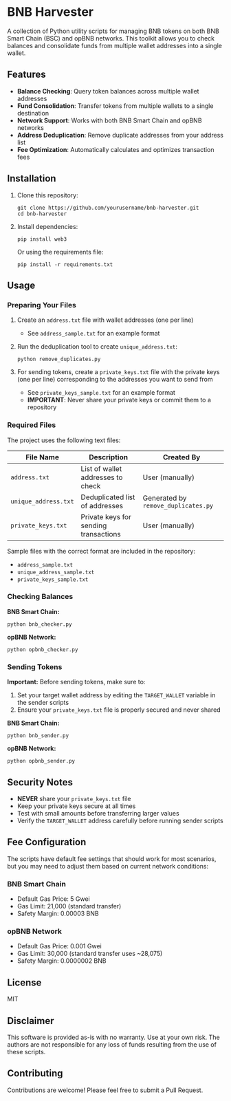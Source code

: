 # BNB Harvester

A collection of Python utility scripts for managing BNB tokens on both BNB Smart Chain (BSC) and opBNB networks. This toolkit allows you to check balances and consolidate funds from multiple wallet addresses into a single wallet.

## Features

- **Balance Checking**: Query token balances across multiple wallet addresses
- **Fund Consolidation**: Transfer tokens from multiple wallets to a single destination
- **Network Support**: Works with both BNB Smart Chain and opBNB networks
- **Address Deduplication**: Remove duplicate addresses from your address list
- **Fee Optimization**: Automatically calculates and optimizes transaction fees

## Installation

1. Clone this repository:
    ```
    git clone https://github.com/yourusername/bnb-harvester.git
    cd bnb-harvester
    ```

2. Install dependencies:
    ```
    pip install web3
    ```
    
    Or using the requirements file:
    ```
    pip install -r requirements.txt
    ```

## Usage

### Preparing Your Files

1. Create an `address.txt` file with wallet addresses (one per line)
   - See `address_sample.txt` for an example format
   
2. Run the deduplication tool to create `unique_address.txt`:
    ```
    python remove_duplicates.py
    ```
    
3. For sending tokens, create a `private_keys.txt` file with the private keys (one per line) corresponding to the addresses you want to send from
   - See `private_keys_sample.txt` for an example format
   - **IMPORTANT**: Never share your private keys or commit them to a repository

### Required Files

The project uses the following text files:

| File Name | Description | Created By |
|-----------|-------------|------------|
| `address.txt` | List of wallet addresses to check | User (manually) |
| `unique_address.txt` | Deduplicated list of addresses | Generated by `remove_duplicates.py` |
| `private_keys.txt` | Private keys for sending transactions | User (manually) |

Sample files with the correct format are included in the repository:
- `address_sample.txt`
- `unique_address_sample.txt`
- `private_keys_sample.txt`

### Checking Balances

**BNB Smart Chain:**
```
python bnb_checker.py
```

**opBNB Network:**
```
python opbnb_checker.py
```

### Sending Tokens

**Important:** Before sending tokens, make sure to:
1. Set your target wallet address by editing the `TARGET_WALLET` variable in the sender scripts
2. Ensure your `private_keys.txt` file is properly secured and never shared

**BNB Smart Chain:**
```
python bnb_sender.py
```

**opBNB Network:**
```
python opbnb_sender.py
```

## Security Notes

- **NEVER** share your `private_keys.txt` file
- Keep your private keys secure at all times
- Test with small amounts before transferring larger values
- Verify the `TARGET_WALLET` address carefully before running sender scripts

## Fee Configuration

The scripts have default fee settings that should work for most scenarios, but you may need to adjust them based on current network conditions:

### BNB Smart Chain
- Default Gas Price: 5 Gwei
- Gas Limit: 21,000 (standard transfer)
- Safety Margin: 0.00003 BNB

### opBNB Network
- Default Gas Price: 0.001 Gwei
- Gas Limit: 30,000 (standard transfer uses ~28,075)
- Safety Margin: 0.0000002 BNB

## License

MIT

## Disclaimer

This software is provided as-is with no warranty. Use at your own risk. The authors are not responsible for any loss of funds resulting from the use of these scripts.

## Contributing

Contributions are welcome! Please feel free to submit a Pull Request. 
